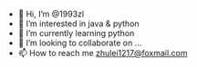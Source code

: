 - 👋 Hi, I’m @1993zl
- 👀 I’m interested in java & python
- 🌱 I’m currently learning python
- 💞️ I’m looking to collaborate on ...
- 📫 How to reach me zhulei1217@foxmail.com

<!---
1993zl/1993zl is a ✨ special ✨ repository because its `README.md` (this file) appears on your GitHub profile.
You can click the Preview link to take a look at your changes.
--->
